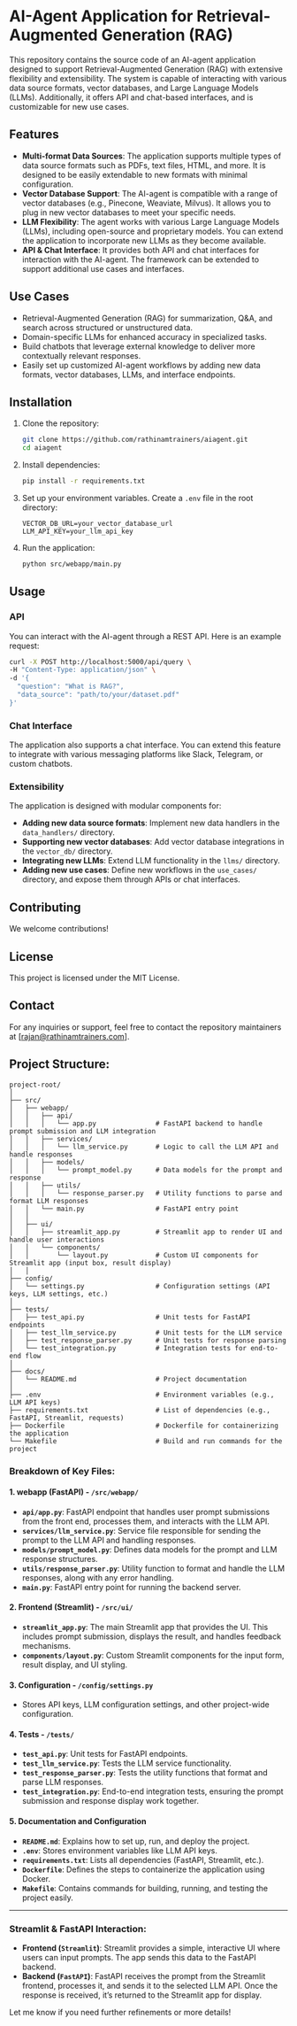 # AI-Agent Application for Retrieval-Augmented Generation (RAG)

This repository contains the source code of an AI-agent application designed to support Retrieval-Augmented Generation (RAG) with extensive flexibility and extensibility. The system is capable of interacting with various data source formats, vector databases, and Large Language Models (LLMs). Additionally, it offers API and chat-based interfaces, and is customizable for new use cases.

## Features

- **Multi-format Data Sources**: The application supports multiple types of data source formats such as PDFs, text files, HTML, and more. It is designed to be easily extendable to new formats with minimal configuration.
- **Vector Database Support**: The AI-agent is compatible with a range of vector databases (e.g., Pinecone, Weaviate, Milvus). It allows you to plug in new vector databases to meet your specific needs.
- **LLM Flexibility**: The agent works with various Large Language Models (LLMs), including open-source and proprietary models. You can extend the application to incorporate new LLMs as they become available.
- **API & Chat Interface**: It provides both API and chat interfaces for interaction with the AI-agent. The framework can be extended to support additional use cases and interfaces.

## Use Cases

- Retrieval-Augmented Generation (RAG) for summarization, Q&A, and search across structured or unstructured data.
- Domain-specific LLMs for enhanced accuracy in specialized tasks.
- Build chatbots that leverage external knowledge to deliver more contextually relevant responses.
- Easily set up customized AI-agent workflows by adding new data formats, vector databases, LLMs, and interface endpoints.

## Installation

1. Clone the repository:

   ```bash
   git clone https://github.com/rathinamtrainers/aiagent.git
   cd aiagent
   ```
2. Install dependencies:

   ```bash
   pip install -r requirements.txt
   ```
3. Set up your environment variables. Create a `.env` file in the root directory:

   ```
   VECTOR_DB_URL=your_vector_database_url
   LLM_API_KEY=your_llm_api_key
   ```
4. Run the application:

   ```bash
   python src/webapp/main.py
   ```

## Usage

### API

You can interact with the AI-agent through a REST API. Here is an example request:

```bash
curl -X POST http://localhost:5000/api/query \
-H "Content-Type: application/json" \
-d '{
  "question": "What is RAG?",
  "data_source": "path/to/your/dataset.pdf"
}'
```

### Chat Interface

The application also supports a chat interface. You can extend this feature to integrate with various messaging platforms like Slack, Telegram, or custom chatbots.

### Extensibility

The application is designed with modular components for:

- **Adding new data source formats**: Implement new data handlers in the `data_handlers/` directory.
- **Supporting new vector databases**: Add vector database integrations in the `vector_db/` directory.
- **Integrating new LLMs**: Extend LLM functionality in the `llms/` directory.
- **Adding new use cases**: Define new workflows in the `use_cases/` directory, and expose them through APIs or chat interfaces.

## Contributing

We welcome contributions!

## License

This project is licensed under the MIT License.

## Contact

For any inquiries or support, feel free to contact the repository maintainers at [rajan@rathinamtrainers.com].

## Project Structure:
```
project-root/
│
├── src/
│   ├── webapp/
│   │   ├── api/
│   │   │   └── app.py               # FastAPI backend to handle prompt submission and LLM integration
│   │   ├── services/
│   │   │   └── llm_service.py       # Logic to call the LLM API and handle responses
│   │   ├── models/
│   │   │   └── prompt_model.py      # Data models for the prompt and response
│   │   ├── utils/
│   │   │   └── response_parser.py   # Utility functions to parse and format LLM responses
│   │   └── main.py                  # FastAPI entry point
│   │
│   ├── ui/
│   │   ├── streamlit_app.py         # Streamlit app to render UI and handle user interactions
│   │   └── components/
│   │       └── layout.py            # Custom UI components for Streamlit app (input box, result display)
│   │
├── config/
│   └── settings.py                  # Configuration settings (API keys, LLM settings, etc.)
│
├── tests/
│   ├── test_api.py                  # Unit tests for FastAPI endpoints
│   ├── test_llm_service.py          # Unit tests for the LLM service
│   ├── test_response_parser.py      # Unit tests for response parsing
│   └── test_integration.py          # Integration tests for end-to-end flow
│
├── docs/
│   └── README.md                    # Project documentation
│
├── .env                             # Environment variables (e.g., LLM API keys)
├── requirements.txt                 # List of dependencies (e.g., FastAPI, Streamlit, requests)
├── Dockerfile                       # Dockerfile for containerizing the application
└── Makefile                         # Build and run commands for the project
```

### Breakdown of Key Files:

#### 1. **webapp (FastAPI)** - `/src/webapp/`
   - **`api/app.py`**: FastAPI endpoint that handles user prompt submissions from the front end, processes them, and interacts with the LLM API.
   - **`services/llm_service.py`**: Service file responsible for sending the prompt to the LLM API and handling responses.
   - **`models/prompt_model.py`**: Defines data models for the prompt and LLM response structures.
   - **`utils/response_parser.py`**: Utility function to format and handle the LLM responses, along with any error handling.
   - **`main.py`**: FastAPI entry point for running the backend server.

#### 2. **Frontend (Streamlit)** - `/src/ui/`
   - **`streamlit_app.py`**: The main Streamlit app that provides the UI. This includes prompt submission, displays the result, and handles feedback mechanisms.
   - **`components/layout.py`**: Custom Streamlit components for the input form, result display, and UI styling.

#### 3. **Configuration** - `/config/settings.py`
   - Stores API keys, LLM configuration settings, and other project-wide configuration.

#### 4. **Tests** - `/tests/`
   - **`test_api.py`**: Unit tests for FastAPI endpoints.
   - **`test_llm_service.py`**: Tests the LLM service functionality.
   - **`test_response_parser.py`**: Tests the utility functions that format and parse LLM responses.
   - **`test_integration.py`**: End-to-end integration tests, ensuring the prompt submission and response display work together.

#### 5. **Documentation and Configuration**
   - **`README.md`**: Explains how to set up, run, and deploy the project.
   - **`.env`**: Stores environment variables like LLM API keys.
   - **`requirements.txt`**: Lists all dependencies (FastAPI, Streamlit, etc.).
   - **`Dockerfile`**: Defines the steps to containerize the application using Docker.
   - **`Makefile`**: Contains commands for building, running, and testing the project easily.
---
### Streamlit & FastAPI Interaction:
- **Frontend (`Streamlit`)**: Streamlit provides a simple, interactive UI where users can input prompts. The app sends this data to the FastAPI backend.
- **Backend (`FastAPI`)**: FastAPI receives the prompt from the Streamlit frontend, processes it, and sends it to the selected LLM API. Once the response is received, it’s returned to the Streamlit app for display.

Let me know if you need further refinements or more details!